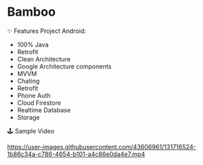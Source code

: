 # Bamboo
✨ Features Project Android:
- 100% Java
- Retrofit
- Clean Architecture
- Google Architecture components
- MVVM
- Chating
- Retrofit
- Phone Auth
- Cloud Firestore
- Realtime Database
- Storage

🕹 Sample Video



https://user-images.githubusercontent.com/43606961/131716524-1b86c34a-c786-4654-b101-a4c86e0da4e7.mp4

